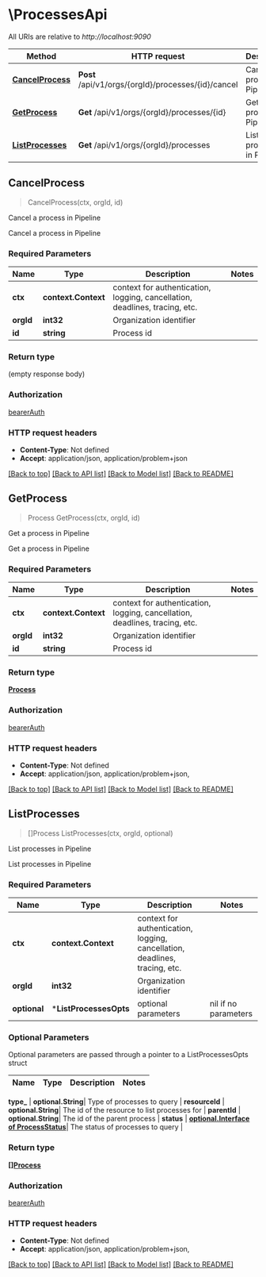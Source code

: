 # \ProcessesApi

All URIs are relative to *http://localhost:9090*

Method | HTTP request | Description
------------- | ------------- | -------------
[**CancelProcess**](ProcessesApi.md#CancelProcess) | **Post** /api/v1/orgs/{orgId}/processes/{id}/cancel | Cancel a process in Pipeline
[**GetProcess**](ProcessesApi.md#GetProcess) | **Get** /api/v1/orgs/{orgId}/processes/{id} | Get a process in Pipeline
[**ListProcesses**](ProcessesApi.md#ListProcesses) | **Get** /api/v1/orgs/{orgId}/processes | List processes in Pipeline



## CancelProcess

> CancelProcess(ctx, orgId, id)

Cancel a process in Pipeline

Cancel a process in Pipeline

### Required Parameters


Name | Type | Description  | Notes
------------- | ------------- | ------------- | -------------
**ctx** | **context.Context** | context for authentication, logging, cancellation, deadlines, tracing, etc.
**orgId** | **int32**| Organization identifier | 
**id** | **string**| Process id | 

### Return type

 (empty response body)

### Authorization

[bearerAuth](../README.md#bearerAuth)

### HTTP request headers

- **Content-Type**: Not defined
- **Accept**: application/json, application/problem+json

[[Back to top]](#) [[Back to API list]](../README.md#documentation-for-api-endpoints)
[[Back to Model list]](../README.md#documentation-for-models)
[[Back to README]](../README.md)


## GetProcess

> Process GetProcess(ctx, orgId, id)

Get a process in Pipeline

Get a process in Pipeline

### Required Parameters


Name | Type | Description  | Notes
------------- | ------------- | ------------- | -------------
**ctx** | **context.Context** | context for authentication, logging, cancellation, deadlines, tracing, etc.
**orgId** | **int32**| Organization identifier | 
**id** | **string**| Process id | 

### Return type

[**Process**](Process.md)

### Authorization

[bearerAuth](../README.md#bearerAuth)

### HTTP request headers

- **Content-Type**: Not defined
- **Accept**: application/json, application/problem+json, 

[[Back to top]](#) [[Back to API list]](../README.md#documentation-for-api-endpoints)
[[Back to Model list]](../README.md#documentation-for-models)
[[Back to README]](../README.md)


## ListProcesses

> []Process ListProcesses(ctx, orgId, optional)

List processes in Pipeline

List processes in Pipeline

### Required Parameters


Name | Type | Description  | Notes
------------- | ------------- | ------------- | -------------
**ctx** | **context.Context** | context for authentication, logging, cancellation, deadlines, tracing, etc.
**orgId** | **int32**| Organization identifier | 
 **optional** | ***ListProcessesOpts** | optional parameters | nil if no parameters

### Optional Parameters

Optional parameters are passed through a pointer to a ListProcessesOpts struct


Name | Type | Description  | Notes
------------- | ------------- | ------------- | -------------

 **type_** | **optional.String**| Type of processes to query | 
 **resourceId** | **optional.String**| The id of the resource to list processes for | 
 **parentId** | **optional.String**| The id of the parent process | 
 **status** | [**optional.Interface of ProcessStatus**](.md)| The status of processes to query | 

### Return type

[**[]Process**](Process.md)

### Authorization

[bearerAuth](../README.md#bearerAuth)

### HTTP request headers

- **Content-Type**: Not defined
- **Accept**: application/json, application/problem+json, 

[[Back to top]](#) [[Back to API list]](../README.md#documentation-for-api-endpoints)
[[Back to Model list]](../README.md#documentation-for-models)
[[Back to README]](../README.md)

